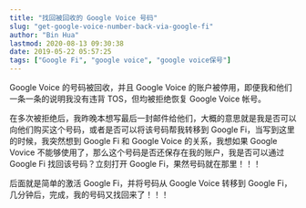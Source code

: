 ```yaml
---
title: "找回被回收的 Google Voice 号码"
slug: "get-google-voice-number-back-via-google-fi"
author: "Bin Hua"
lastmod: 2020-08-13 09:30:38
date: 2019-05-22 05:57:25
tags: ["Google Fi", "google voice", "google voice保号"]
---
```


Google Voice 的号码被回收，并且 Google Voice 的账户被停用，即便我和他们一条一条的说明我没有违背 TOS，但均被拒绝恢复 Google Voice 帐号。

在多次被拒绝后，我昨晚本想写最后一封邮件给他们，大概的意思就是我是否可以向他们购买这个号码，或者是否可以将该号码帮我转移到 Google Fi，当写到这里的时候，我突然想到 Google Fi 和 Google Voice 的关系，我想如果 Google Vovice 不能够使用了，那么这个号码是否还保存在我的账户，我是否可以通过 Google Fi 找回该号码？立刻打开 Google Fi，果然号码就在那里！！！

后面就是简单的激活 Google Fi，并将号码从 Google Voice 转移到 Google Fi， 几分钟后，完成，我的号码又找回来了！！！

